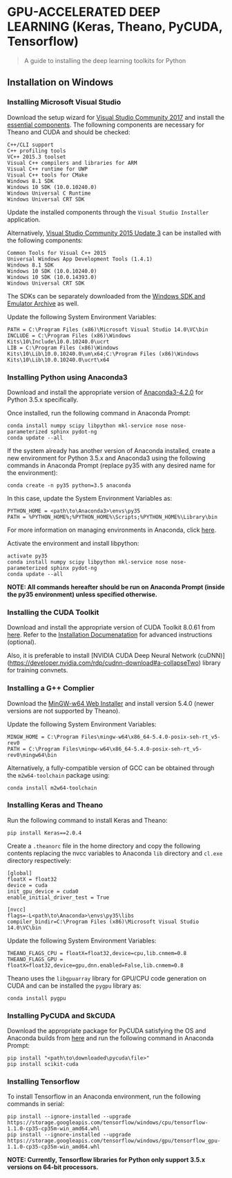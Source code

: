 # GPU-ACCELERATED DEEP LEARNING (Keras, Theano, PyCUDA, Tensorflow)

> A guide to installing the deep learning toolkits for Python

## Installation on Windows

### Installing Microsoft Visual Studio

Download the setup wizard for [Visual Studio Community 2017](https://www.visualstudio.com/downloads/) and install the [essential components](http://docs.nvidia.com/cuda/cuda-installation-guide-microsoft-windows/index.html#system-requirements). The followning components are necessary for Theano and CUDA and should be checked:

```
C++/CLI support
C++ profiling tools
VC++ 2015.3 toolset
Visual C++ compilers and libraries for ARM
Visual C++ runtime for UWP
Visual C++ tools for CMake
Windows 8.1 SDK
Windows 10 SDK (10.0.10240.0)
Windows Universal C Runtime
Windows Universal CRT SDK
```

Update the installed components through the ```Visual Studio Installer``` application.

Alternatively, [Visual Studio Community 2015 Update 3](https://download.microsoft.com/download/b/e/d/bedddfc4-55f4-4748-90a8-ffe38a40e89f/vs2015.3.com_enu.iso) can be installed with the following components:

```
Common Tools for Visual C++ 2015
Universal Windows App Development Tools (1.4.1)
Windows 8.1 SDK
Windows 10 SDK (10.0.10240.0)
Windows 10 SDK (10.0.14393.0)
Windows Universal CRT SDK
```

The SDKs can be separately downloaded from the [Windows SDK and Emulator Archive](https://developer.microsoft.com/en-us/windows/downloads/sdk-archive) as well.

Update the following System Environment Variables:

```
PATH = C:\Program Files (x86)\Microsoft Visual Studio 14.0\VC\bin
INCLUDE = C:\Program Files (x86)\Windows Kits\10\Include\10.0.10240.0\ucrt
LIB = C:\Program Files (x86)\Windows Kits\10\Lib\10.0.10240.0\um\x64;C:\Program Files (x86)\Windows Kits\10\Lib\10.0.10240.0\ucrt\x64
```

### Installing Python using Anaconda3

Download and install the appropriate version of [Anaconda3-4.2.0](https://repo.continuum.io/archive/index.html) for Python 3.5.x specifically.

Once installed, run the following command in Anaconda Prompt:

```
conda install numpy scipy libpython mkl-service nose nose-parameterized sphinx pydot-ng
conda update --all
```

If the system already has another version of Anaconda installed, create a new environment for Python 3.5.x and Anaconda3 using the following commands in Anaconda Prompt (replace py35 with any desired name for the environment):

```
conda create -n py35 python=3.5 anaconda
```

In this case, update the System Environment Variables as:

```
PYTHON_HOME = <path\to\Anaconda3>\envs\py35
PATH = %PYTHON_HOME%;%PYTHON_HOME%\Scripts;%PYTHON_HOME%\Library\bin
```

For more information on managing environments in Anaconda, click [here](https://conda.io/docs/using/envs.html).

Activate the environment and install libpython:

```
activate py35
conda install numpy scipy libpython mkl-service nose nose-parameterized sphinx pydot-ng
conda update --all
```

**NOTE: All commands hereafter should be run on Anaconda Prompt (inside the py35 environment) unless specified otherwise.**

### Installing the CUDA Toolkit

Download and install the appropriate version of CUDA Toolkit 8.0.61 from [here](https://developer.nvidia.com/cuda-downloads).
Refer to the [Installation Documenatation](http://docs.nvidia.com/cuda/cuda-installation-guide-microsoft-windows/index.html) for advanced instructions (optional).

Also, it is preferable to install [NVIDIA CUDA Deep Neural Network (cuDNN)] (https://developer.nvidia.com/rdp/cudnn-download#a-collapseTwo) library for training convnets.

### Installing a G++ Complier

Download the [MinGW-w64 Web Installer](https://sourceforge.net/projects/mingw-w64/files/Toolchains%20targetting%20Win32/Personal%20Builds/mingw-builds/installer/) and install version 5.4.0 (newer versions are not supported by Theano).

Update the following System Environment Variables:

```
MINGW_HOME = C:\Program Files\mingw-w64\x86_64-5.4.0-posix-seh-rt_v5-rev0
PATH = C:\Program Files\mingw-w64\x86_64-5.4.0-posix-seh-rt_v5-rev0\mingw64\bin
```

Alternatively, a fully-compatible version of GCC can be obtained through the ```m2w64-toolchain``` package using:

```
conda install m2w64-toolchain
```

### Installing Keras and Theano

Run the following command to install Keras and Theano:

```
pip install Keras==2.0.4
```

Create a ```.theanorc``` file in the home directory and copy the following contents replacing the nvcc variables to Anaconda ```lib``` directory and ```cl.exe``` directory respectively:

```
[global]
floatX = float32
device = cuda
init_gpu_device = cuda0
enable_initial_driver_test = True

[nvcc]
flags=-L<path\to\Anaconda>\envs\py35\libs
compiler_bindir=C:\Program Files (x86)\Microsoft Visual Studio 14.0\VC\bin
```

Update the following System Environment Variables:

```
THEANO_FLAGS_CPU = floatX=float32,device=cpu,lib.cnmem=0.8
THEANO_FLAGS_GPU = floatX=float32,device=gpu,dnn.enabled=False,lib.cnmem=0.8
```

Theano uses the ```libgpuarray``` library for GPU/CPU code generation on CUDA and can be installed the ```pygpu``` library as:

```
conda install pygpu
```

### Installing PyCUDA and SkCUDA

Download the appropriate package for PyCUDA satisfying the OS and Anaconda builds from [here](http://www.lfd.uci.edu/~gohlke/pythonlibs/#pycuda) and run the following command in Anaconda Prompt:

```
pip install "<path\to\downloaded\pycuda\file>"
pip install scikit-cuda
```

### Installing Tensorflow

To install Tensorflow in an Anaconda environment, run the following commands in serial:

```
pip install --ignore-installed --upgrade https://storage.googleapis.com/tensorflow/windows/cpu/tensorflow-1.1.0-cp35-cp35m-win_amd64.whl
pip install --ignore-installed --upgrade https://storage.googleapis.com/tensorflow/windows/gpu/tensorflow_gpu-1.1.0-cp35-cp35m-win_amd64.whl
```
**NOTE: Currently, Tensorflow libraries for Python only support 3.5.x versions on 64-bit processors.**
